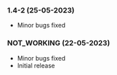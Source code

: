 ### 1.4-2 (25-05-2023)
- Minor bugs fixed
### NOT_WORKING (22-05-2023)
- Minor bugs fixed
- Initial release
